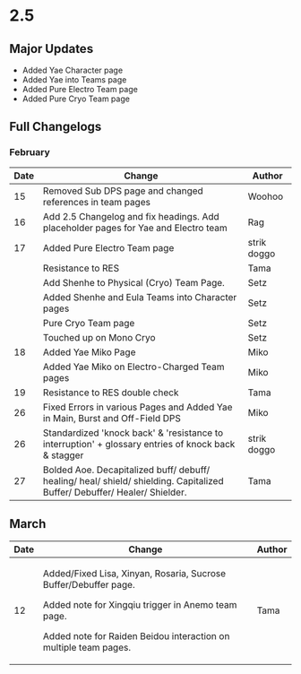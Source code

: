 # 2.5

## Major Updates

* Added Yae Character page
* Added Yae into Teams page
* Added Pure Electro Team page
* Added Pure Cryo Team page

## Full Changelogs

### February

| Date | Change                                                                                                                    | Author      |
| ---- | ------------------------------------------------------------------------------------------------------------------------- | ----------- |
| 15   | Removed Sub DPS page and changed references in team pages                                                                 | Woohoo      |
| 16   | Add 2.5 Changelog and fix headings. Add placeholder pages for Yae and Electro team                                        | Rag         |
| 17   | Added Pure Electro Team page                                                                                              | strik doggo |
|      | Resistance to RES                                                                                                         | Tama        |
|      | Add Shenhe to Physical (Cryo) Team Page.                                                                                  | Setz        |
|      | Added Shenhe and Eula Teams into Character pages                                                                          | Setz        |
|      | Pure Cryo Team page                                                                                                       | Setz        |
|      | Touched up on Mono Cryo                                                                                                   | Setz        |
| 18   | Added Yae Miko Page                                                                                                       | Miko        |
|      | Added Yae Miko on Electro-Charged Team pages                                                                              | Miko        |
| 19   | Resistance to RES double check                                                                                            | Tama        |
| 26   | Fixed Errors in various Pages and Added Yae in Main, Burst and Off-Field DPS                                              | Miko        |
| 26   | Standardized 'knock back' & 'resistance to interruption' + glossary entries of knock back & stagger                       | strik doggo |
| 27   | Bolded Aoe. Decapitalized buff/ debuff/ healing/ heal/ shield/ shielding. Capitalized Buffer/ Debuffer/ Healer/ Shielder. | Tama        |

## March

| Date | Change                                                                                                                                                                                                   | Author |
| ---- | -------------------------------------------------------------------------------------------------------------------------------------------------------------------------------------------------------- | ------ |
| 12   | <p>Added/Fixed Lisa, Xinyan, Rosaria, Sucrose Buffer/Debuffer page.</p><p>Added note for Xingqiu  trigger in Anemo team page.</p><p>Added note for Raiden Beidou interaction on multiple team pages.</p> | Tama   |

